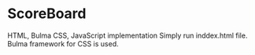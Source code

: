 # ScoreBoard
HTML, Bulma CSS, JavaScript implementation
Simply run inddex.html file.
Bulma framework for CSS is used.
